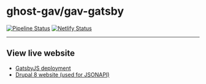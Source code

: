 # ghost-gav/gav-gatsby

[![Pipeline Status](https://gitlab.com/ghost-gav/gav-gatsby/badges/staging/pipeline.svg?style=flat-square)](https://gitlab.com/ghost-gav/gav-gatsby/commits/)
[![Netlify Status](https://api.netlify.com/api/v1/badges/ed89a3c6-3514-4ec1-a746-ae1395701c65/deploy-status)](https://app.netlify.com/sites/ghost-gatsby-d8/deploys)

---

## View live website

- [GatsbyJS deployment](https://gavinvaught.dev)
- [Drupal 8 website (used for JSONAPI)](https://d8.gavinvaught.com)
